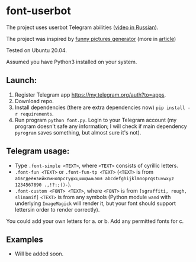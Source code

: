 # font-userbot

The project uses userbot Telegram abilities ([video in Russian](https://www.youtube.com/watch?v=fpKODiSHL24)).

The project was inspired by [funny pictures generator](https://stardisk.xyz/funpics/) (more in [article](https://tjournal.ru/internet/88873-veselye-kartinki-generator-teksta-s-bukvami-chelovechkami-iz-populyarnogo-detskogo-zhurnala)) 

Tested on Ubuntu 20.04.

Assumed you have Python3 installed on your system.

## Launch:
1. Register Telegram app https://my.telegram.org/auth?to=apps.
2. Download repo.
3. Install dependencies (there are extra dependencies now) `pip install -r requirements`.
4. Run program `python font.py`. Login to your Telegram account (my program doesn't safe any information; I will check if main dependency `pyrogram` saves something, but almost sure it's not).

## Telegram usage:
 - Type `.font-simple <TEXT>`, where `<TEXT>` consists of cyrillic letters.
 - `.font-fun <TEXT>` or `.font-fun-tp <TEXT>` (`<TEXT>` is from `абвгдеёжзийклмнопрстуфхцчшщъыьэюя abcdefghijklmnoprqstuvwxyz 1234567890 .,!?:;()-`).
 - `.font-custom <FONT> <TEXT>`, where `<FONT>` is from `[sgraffiti, rough, slimamif]` `<TEXT>` is from any symbols (Python module `wand` with underlying `ImageMagick` will render it, but your font should support lettersin order to render correctly).

You could add your own letters for a. or b. Add any permitted fonts for c.

## Examples
 - Will be added soon.
